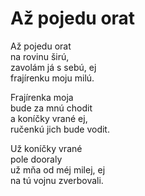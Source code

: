 # Až pojedu orat

Až pojedu orat  
na rovinu širú,  
zavolám já s sebú, ej  
frajírenku moju milú.

Frajírenka moja  
bude za mnú chodit  
a koníčky vrané ej,  
ručenkú jich bude vodit.

Už koníčky vrané  
pole dooraly  
už mňa od méj milej, ej  
na tú vojnu zverbovali.

